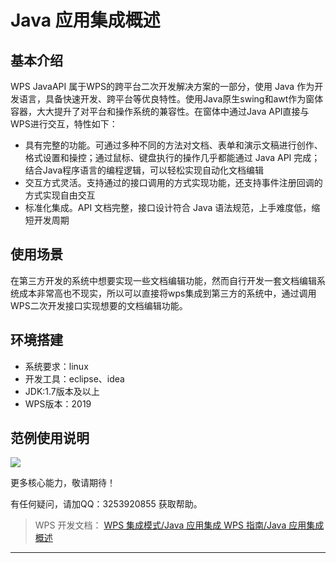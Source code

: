 # Java 应用集成概述

## 基本介绍

WPS JavaAPI 属于WPS的跨平台二次开发解决方案的一部分，使用 Java 作为开发语言，具备快速开发、跨平台等优良特性。使用Java原生swing和awt作为窗体容器，大大提升了对平台和操作系统的兼容性。在窗体中通过Java API直接与WPS进行交互，特性如下：

- 具有完整的功能。可通过多种不同的方法对文档、表单和演示文稿进行创作、格式设置和操控；通过鼠标、键盘执行的操作几乎都能通过 Java API 完成；结合Java程序语言的编程逻辑，可以轻松实现自动化文档编辑
- 交互方式灵活。支持通过的接口调用的方式实现功能，还支持事件注册回调的方式实现自由交互
- 标准化集成。API 文档完整，接口设计符合 Java 语法规范，上手难度低，缩短开发周期

## 使用场景

在第三方开发的系统中想要实现一些文档编辑功能，然而自行开发一套文档编辑系统成本非常高也不现实，所以可以直接将wps集成到第三方的系统中，通过调用WPS二次开发接口实现想要的文档编辑功能。

## 环境搭建

- 系统要求：linux
- 开发工具：eclipse、idea
- JDK:1.7版本及以上
- WPS版本：2019

## 范例使用说明

![](服务器端图像/javademo.png)

更多核心能力，敬请期待！

有任何疑问，请加QQ：3253920855 获取帮助。

> WPS 开发文档： [WPS 集成模式/Java 应用集成 WPS 指南/Java 应用集成概述](https://qn.cache.wpscdn.cn/encs/doc/office_v19/topics/WPS%20%E9%9B%86%E6%88%90%E6%A8%A1%E5%BC%8F/Java%20%E5%BA%94%E7%94%A8%E9%9B%86%E6%88%90%20WPS%20%E6%8C%87%E5%8D%97/Java%20%E5%BA%94%E7%94%A8%E9%9B%86%E6%88%90%E6%A6%82%E8%BF%B0.html)

------------------------------------------------------------------------

